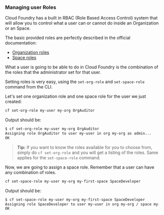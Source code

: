 ### Managing user Roles

Cloud Foundry has a built in RBAC (Role Based Access Control) system that will allow you to control what a user can or cannot do inside an Organization or an Space.

The basic provided roles are perfectly described in the official documentation:

* [Organization roles](https://docs.cloudfoundry.org/concepts/roles.html#org-roles)
* [Space roles](https://docs.cloudfoundry.org/concepts/roles.html#space-roles)

What a user is going to be able to do in Cloud Foundry is the combination of the roles that the administrator set for that user.

Setting roles is very easy, using the `set-org-role` and `set-space-role` command from the CLI.

Let's set one organization role and one space role for the user we just created:

```sh
cf set-org-role my-user my-org OrgAuditor
```

Output should be:

```sh
$ cf set-org-role my-user my-org OrgAuditor
Assigning role OrgAuditor to user my-user in org my-org as admin...
OK
```

> **Tip:** If you want to know the roles available for you to choose from, simply do `cf set-org-role` and you will get a listing of the roles. Same applies for the `set-space-role` command.

Now, we are going to assign a space role. Remember that a user can have any combination of roles.

```sh
cf set-space-role my-user my-org my-first-space SpaceDeveloper
```

Output should be:

```sh
$ cf set-space-role my-user my-org my-first-space SpaceDeveloper
Assigning role SpaceDeveloper to user my-user in org my-org / space my-first-space as admin...
OK
```
